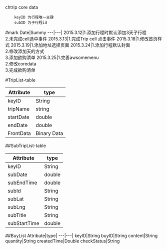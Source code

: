 chtrip core data

```
	keyID 为行程唯一主键
	subID 为子行程id
```


#mark
Date|Summy
---|---|
2015.3.12|1.添加行程时默认添加3天子行程<br/>2.未完成cell选中事件
2015.3.13|1.完成Trip cell 点击事件
2015.3.18|1.修改首页样式
2015.3.19|1.添加地址选择页面
2015.3.24|1.添加行程默认封面 <br/>2.修改添加天的方式<br/>3.添加欲购清单
2015.3.25|1.完善awsomemenu<br/>2.修改coredata <br/>3.完成欲购清单


#TripList-table

Attribute|type|
---|---|
keyID|String
tripName|string
startDate|double
endDate|double
FrontData|Binary Data


##SubTripList-table

Attribute|type|
---|---|
keyID|String
subDate|double|
subEndTime|double|
subId|String|
subLat|String|
subLng|String|
subTitle|String|
subStartTime|double|

##BuyList
Attribute|type|
---|---|
keyID|String
buyID|String
content|String
quantity|String
createdTime|Double
checkStatus|String